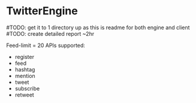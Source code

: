 # TwitterEngine

#TODO: get it to 1 directory up as this is readme for both engine and client
#TODO: create detailed report ~2hr

Feed-limit = 20
APIs supported:
* register
* feed
* hashtag
* mention
* tweet
* subscribe
* retweet